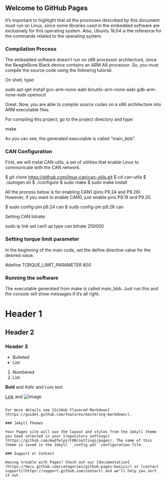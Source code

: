 ## Welcome to GitHub Pages

It’s important to highlight that all the processes described by this document must run on Linux, since some libraries used in the embedded software are exclusively for this operating system. Also, Ubuntu 16.04 is the reference for the commands related to the operating system.

### Compilation Process 

The embedded software doesn’t run on x86 processor architecture, since the BeagleBone Black device contains an ARM A8 processor. So, you must compile the source code using the following tutorial.

On shell, type: 

sudo apt-get install gcc-arm-none-eabi binutils-arm-none-eabi gdb-arm-none-eabi openocd

Great. Now, you are able to compile source codes on a x86 architecture into ARM executable files. 

For compiling this project, go to the project directory and type:

make

As you can see, the generated executable is called “main_bbb”. 

### CAN Configuration

First, we will instal CAN-utils, a set of utilities that enable Linux to communicate with the CAN network. 

$ git clone https://github.com/linux-can/can-utils.git
$ cd can-utils
$ ./autogen.sh
$ ./configure
$ sudo make
$ sudo make install 

All the process below is for enabling CAN1 (pins P9.24 and P9.26). However, if you want to enable CAN0, just enable pins P9.19 and P9.20.

$ sudo config-pin p9.24 can
$ sudo config-pin p9.26 can

Setting CAN bitrate: 

sudo ip link set can1 up type can bitrate 250000

### Setting torque limit parameter


In the beginning of the main code, set the define directive value for the desired value. 

#define TORQUE_LIMIT_PARAMETER 800

### Running the software

The executable generated from make is called main_bbb. Just run this and the console will show messages if it’s all right. 

# Header 1
## Header 2
### Header 3

- Bulleted
- List

1. Numbered
2. List

**Bold** and _Italic_ and `Code` text

[Link](url) and ![Image](src)
```

For more details see [GitHub Flavored Markdown](https://guides.github.com/features/mastering-markdown/).

### Jekyll Themes

Your Pages site will use the layout and styles from the Jekyll theme you have selected in your [repository settings](https://github.com/madfelps/FAN/settings/pages). The name of this theme is saved in the Jekyll `_config.yml` configuration file.

### Support or Contact

Having trouble with Pages? Check out our [documentation](https://docs.github.com/categories/github-pages-basics/) or [contact support](https://support.github.com/contact) and we’ll help you sort it out.
